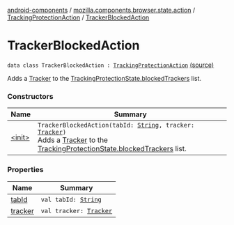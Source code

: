 [android-components](../../../index.md) / [mozilla.components.browser.state.action](../../index.md) / [TrackingProtectionAction](../index.md) / [TrackerBlockedAction](./index.md)

# TrackerBlockedAction

`data class TrackerBlockedAction : `[`TrackingProtectionAction`](../index.md) [(source)](https://github.com/mozilla-mobile/android-components/blob/master/components/browser/state/src/main/java/mozilla/components/browser/state/action/BrowserAction.kt#L292)

Adds a [Tracker](../../../mozilla.components.concept.engine.content.blocking/-tracker/index.md) to the [TrackingProtectionState.blockedTrackers](../../../mozilla.components.browser.state.state/-tracking-protection-state/blocked-trackers.md) list.

### Constructors

| Name | Summary |
|---|---|
| [&lt;init&gt;](-init-.md) | `TrackerBlockedAction(tabId: `[`String`](https://kotlinlang.org/api/latest/jvm/stdlib/kotlin/-string/index.html)`, tracker: `[`Tracker`](../../../mozilla.components.concept.engine.content.blocking/-tracker/index.md)`)`<br>Adds a [Tracker](../../../mozilla.components.concept.engine.content.blocking/-tracker/index.md) to the [TrackingProtectionState.blockedTrackers](../../../mozilla.components.browser.state.state/-tracking-protection-state/blocked-trackers.md) list. |

### Properties

| Name | Summary |
|---|---|
| [tabId](tab-id.md) | `val tabId: `[`String`](https://kotlinlang.org/api/latest/jvm/stdlib/kotlin/-string/index.html) |
| [tracker](tracker.md) | `val tracker: `[`Tracker`](../../../mozilla.components.concept.engine.content.blocking/-tracker/index.md) |
